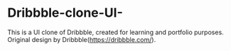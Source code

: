 # Dribbble-clone-UI-
This is a UI clone of Dribbble, created for learning and portfolio purposes. Original design by Dribbble(https://dribbble.com/).
